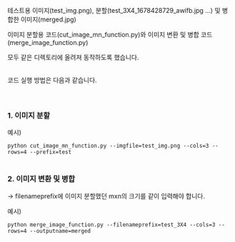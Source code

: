 테스트용 이미지(test_img.png), 분할(test_3X4_1678428729_awifb.jpg ...) 및 병합한 이미지(merged.jpg)</br> 

이미지 분할용 코드(cut_image_mn_function.py)와 이미지 변환 및 병합 코드(merge_image_function.py)</br> 

모두 같은 디렉토리에 올려져 동작하도록 했습니다.</br></br>


코드 실행 방법은 다음과 같습니다.</br></br></br>



### 1. 이미지 분할
예시)

```python cut_image_mn_function.py --imgfile=test_img.png --cols=3 --rows=4 --prefix=test```</br></br>




### 2. 이미지 변환 및 병합
-> filenameprefix에 이미지 분할했던 mxn의 크기를 같이 입력해야 합니다.

예시)

```python merge_image_function.py --filenameprefix=test_3X4 --cols=3 --rows=4 --outputname=merged```
